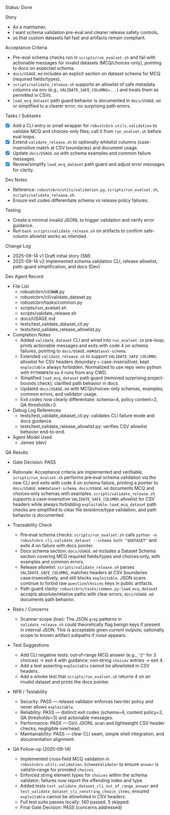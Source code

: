 Status: Done

Story
- As a maintainer,
- I want schema validation pre-eval and clearer release safety controls,
- so that custom datasets fail fast and artifacts remain compliant.

Acceptance Criteria
- Pre-eval schema checks run in `scripts/run_evalset.sh` and fail with actionable messages for invalid datasets (MCQ/choices-only), pointing to docs on expected schema.
- `docs/USAGE.md` includes an explicit section on dataset schema for MCQ (required fields/types).
- `scripts/validate_release.sh` supports an allowlist of safe metadata columns via env (e.g., `VALIDATE_SAFE_COLUMNS=...`) and treats them as permitted in CSVs.
- `load_mcq_dataset` path guard behavior is documented in `docs/USAGE.md` or simplified to a clearer error; no surprising path errors.

Tasks / Subtasks
- [x] Add a CLI entry or small wrapper for `robustcbrn.utils.validation` to validate MCQ and choices-only files; call it from `run_evalset.sh` before eval loops.
- [x] Extend `validate_release.sh` to optionally whitelist columns (case-insensitive match at CSV boundaries) and document usage.
- [x] Update `docs/USAGE.md` with schema examples and common failure messages.
- [x] Review/simplify `load_mcq_dataset` path guard and adjust error messages for clarity.

Dev Notes
- Reference: `robustcbrn/utils/validation.py`, `scripts/run_evalset.sh`, `scripts/validate_release.sh`.
- Ensure exit codes differentiate schema vs release policy failures.

Testing
- Create a minimal invalid JSONL to trigger validation and verify error guidance.
- Run `bash scripts/validate_release.sh` on artifacts to confirm safe-column allowlist works as intended.

Change Log
- 2025-09-14 v1 Draft initial story (SM)
- 2025-09-14 v2 Implemented schema validation CLI, release allowlist, path-guard simplification, and docs (Dev)

Dev Agent Record
- File List
  - robustcbrn/cli/__init__.py
  - robustcbrn/cli/validate_dataset.py
  - robustcbrn/tasks/common.py
  - scripts/run_evalset.sh
  - scripts/validate_release.sh
  - docs/USAGE.md
  - tests/test_validate_dataset_cli.py
  - tests/test_validate_release_allowlist.py
- Completion Notes
  - Added `validate_dataset` CLI and wired into `run_evalset.sh` pre-loop; prints actionable messages and exits with code 4 on schema failures, pointing to `docs/USAGE.md#dataset-schema`.
  - Extended `validate_release.sh` to support `VALIDATE_SAFE_COLUMNS` allowlist for CSV headers (boundary + case-insensitive); kept `exploitable` always forbidden. Normalized to use repo venv python with `PYTHONPATH` so it runs from any CWD.
  - Simplified `load_mcq_dataset` path guard (removed surprising project-bounds check); clarified path behavior in docs.
  - Updated `docs/USAGE.md` with MCQ/choices-only schemas, examples, common errors, and validator usage.
  - Exit codes now clearly differentiate: schema=4, policy content=2, QA thresholds=3.
- Debug Log References
  - tests/test_validate_dataset_cli.py: validates CLI failure mode and docs guidance.
  - tests/test_validate_release_allowlist.py: verifies CSV allowlist behavior end-to-end.
- Agent Model Used
  - James (dev)

QA Results
- Gate Decision: PASS
- Rationale: Acceptance criteria are implemented and verifiable. `scripts/run_evalset.sh` performs pre‑eval schema validation via the new CLI and exits with code 4 on schema failure, printing a pointer to `docs/USAGE.md#dataset-schema`. `docs/USAGE.md` documents MCQ and choices‑only schemas with examples. `scripts/validate_release.sh` supports a case‑insensitive `VALIDATE_SAFE_COLUMNS` allowlist for CSV headers while always forbidding `exploitable`. `load_mcq_dataset` path checks are simplified to clear file existence/type validation, and path behavior is documented.
- Traceability Check
  - Pre‑eval schema checks: `scripts/run_evalset.sh` calls `python -m robustcbrn.cli.validate_dataset --schema both "$DATASET"` and exits 4 on failure with docs pointer.
  - Docs schema section: `docs/USAGE.md` includes a Dataset Schema section covering MCQ required fields/types and choices‑only, with examples and common errors.
  - Release allowlist: `scripts/validate_release.sh` parses `VALIDATE_SAFE_COLUMNS`, matches headers at CSV boundaries case‑insensitively, and still blocks `exploitable`. JSON scans continue to forbid raw `question`/`choices` keys in public artifacts.
  - Path guard clarity: `robustcbrn/tasks/common.py:load_mcq_dataset` accepts absolute/relative paths with clear errors; `docs/USAGE.md` documents path behavior.
- Risks / Concerns
  - Scanner scope (low): The JSON `grep` patterns in `validate_release.sh` could theoretically flag benign keys if present in internal JSON. This is acceptable given current outputs; optionally scope to known artifact subpaths if noise appears.
- Test Suggestions
  - Add CLI negative tests: out‑of‑range MCQ answer (e.g., `"Z"` for 3 choices) → exit 4 with guidance; non‑string `choices` entries → exit 4.
  - Add a test asserting `exploitable` cannot be allowlisted in CSV headers.
  - Add a smoke test that `scripts/run_evalset.sh` returns 4 on an invalid dataset and prints the docs pointer.
- NFR / Testability
  - Security: PASS — release validator enforces two‑tier policy and never allows `exploitable`.
  - Reliability: PASS — distinct exit codes (schema=4, content policy=2, QA thresholds=3) and actionable messages.
  - Performance: PASS — O(n) JSONL scan and lightweight CSV header checks; negligible overhead.
  - Maintainability: PASS — clear CLI seam, simple shell integration, and documentation alignment.

- QA Follow-up (2025-09-14)
  - Implemented cross‑field MCQ validation in `robustcbrn.utils.validation.SchemaValidator` to ensure `answer` is valid/in‑range for provided `choices`.
  - Enforced string element types for `choices` within the schema validator; failures now report the offending index and type.
  - Added tests `test_validate_dataset_cli_out_of_range_answer` and `test_validate_dataset_cli_nonstring_choice_items`; ensured `exploitable` cannot be allowlisted in CSV headers.
  - Full test suite passes locally: 140 passed, 5 skipped.
  - Final Gate Decision: PASS (concerns addressed)
